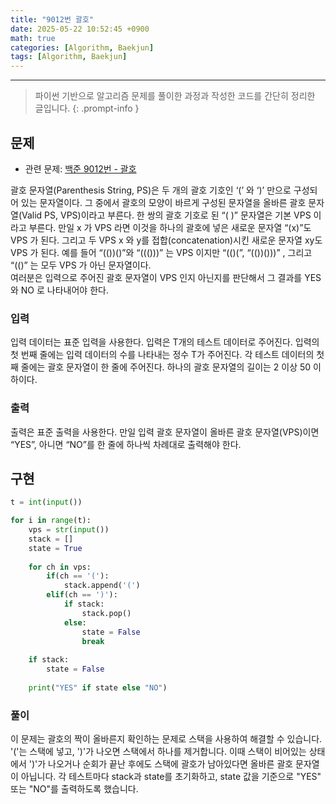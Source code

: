 ```yaml
--- 
title: "9012번 괄호"
date: 2025-05-22 10:52:45 +0900
math: true
categories: [Algorithm, Baekjun]
tags: [Algorithm, Baekjun]
---
```

---------- 	
> 파이썬 기반으로 알고리즘 문제를 풀이한 과정과 작성한 코드를 간단히 정리한 글입니다.
{: .prompt-info } 

## **문제**
- 관련 문제: [백준 9012번 - 괄호](https://www.acmicpc.net/problem/9012)

괄호 문자열(Parenthesis String, PS)은 두 개의 괄호 기호인 ‘(’ 와 ‘)’ 만으로 구성되어 있는 문자열이다. 그 중에서 괄호의 모양이 바르게 구성된 문자열을 올바른 괄호 문자열(Valid PS, VPS)이라고 부른다. 한 쌍의 괄호 기호로 된 “( )” 문자열은 기본 VPS 이라고 부른다. 만일 x 가 VPS 라면 이것을 하나의 괄호에 넣은 새로운 문자열 “(x)”도 VPS 가 된다. 그리고 두 VPS x 와 y를 접합(concatenation)시킨 새로운 문자열 xy도 VPS 가 된다. 예를 들어 “(())()”와 “((()))” 는 VPS 이지만 “(()(”, “(())()))” , 그리고 “(()” 는 모두 VPS 가 아닌 문자열이다. 
<br>
여러분은 입력으로 주어진 괄호 문자열이 VPS 인지 아닌지를 판단해서 그 결과를 YES 와 NO 로 나타내어야 한다. 

### **입력**
입력 데이터는 표준 입력을 사용한다. 입력은 T개의 테스트 데이터로 주어진다. 입력의 첫 번째 줄에는 입력 데이터의 수를 나타내는 정수 T가 주어진다. 각 테스트 데이터의 첫째 줄에는 괄호 문자열이 한 줄에 주어진다. 하나의 괄호 문자열의 길이는 2 이상 50 이하이다. 


### **출력**
출력은 표준 출력을 사용한다. 만일 입력 괄호 문자열이 올바른 괄호 문자열(VPS)이면 “YES”, 아니면 “NO”를 한 줄에 하나씩 차례대로 출력해야 한다. 


## **구현**
```python
t = int(input())

for i in range(t):
    vps = str(input())
    stack = [] 
    state = True
    
    for ch in vps:
        if(ch == '('):
            stack.append('(')
        elif(ch == ')'):
            if stack:
                stack.pop()
            else:
                state = False
                break
            
    if stack:
        state = False
    
    print("YES" if state else "NO")
```
### **풀이**

이 문제는 괄호의 짝이 올바른지 확인하는 문제로 스택을 사용하여 해결할 수 있습니다. '('는 스택에 넣고, ')'가 나오면 스택에서 하나를 제거합니다. 이때 스택이 비어있는 상태에서 ')'가 나오거나 순회가 끝난 후에도 스택에 괄호가 남아있다면 올바른 괄호 문자열이 아닙니다. 각 테스트마다 stack과 state를 초기화하고, state 값을 기준으로 "YES" 또는 "NO"를 출력하도록 했습니다.
